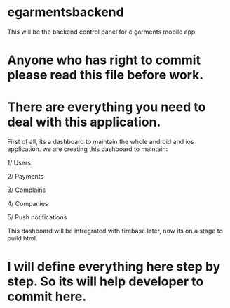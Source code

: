 # egarmentsbackend
This will be the backend control panel for e garments mobile app

# Anyone who has right to commit please read this file before work.
# There are everything you need to deal with this application.
First of all, its a dashboard to maintain the whole android and ios application. we are creating this dashboard to maintain:

1/ Users

2/ Payments

3/ Complains

4/ Companies

5/ Push notifications

This dashboard will be intregrated with firebase later, now its on a stage to build html.
# I will define everything here step by step. So its will help developer to commit here.